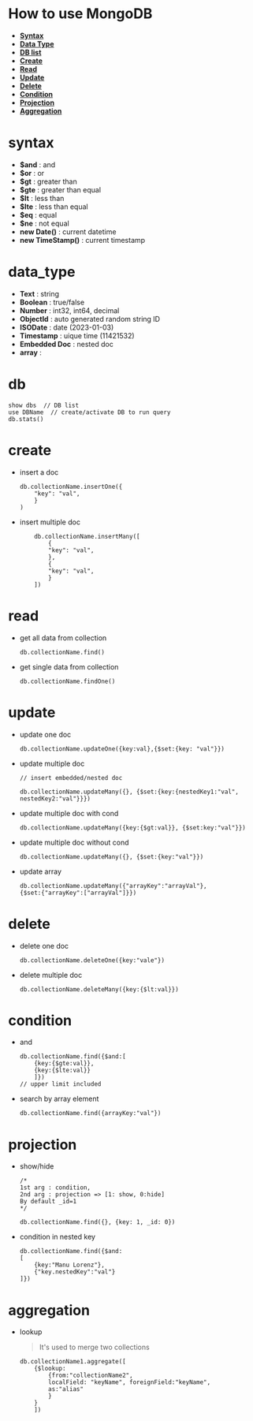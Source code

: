 # How to use MongoDB

+ [**Syntax**](#syntax)
+ [**Data Type**](#data_type)
+ [**DB list**](#db)
+ [**Create**](#create)
+ [**Read**](#read)
+ [**Update**](#update)
+ [**Delete**](#delete)
+ [**Condition**](#condition)
+ [**Projection**](#projection)
+ [**Aggregation**](#aggregation)

# syntax

+ **$and**              : and
+ **$or**               : or
+ **$gt**               : greater than
+ **$gte**              : greater than equal
+ **$lt**               : less than
+ **$lte**              : less than equal
+ **$eq**               : equal
+ **$ne**               : not equal
+ **new Date()**        : current datetime
+ **new TimeStamp()**   : current timestamp

# data_type

+ **Text**          : string
+ **Boolean**       : true/false
+ **Number**        : int32, int64, decimal
+ **ObjectId**      : auto generated random string ID
+ **ISODate**       : date (2023-01-03)
+ **Timestamp**     : uique time (11421532)
+ **Embedded Doc**  : nested doc
+ **array**         :

# db

```mongojs
show dbs  // DB list
use DBName  // create/activate DB to run query
db.stats()
```

# create

+ insert a doc

    ```mongo
    db.collectionName.insertOne({
        "key": "val",
        }
    )
    ```

+ insert multiple doc

    ```mongojs
        db.collectionName.insertMany([
            {
            "key": "val",
            },
            {
            "key": "val",
            }
        ])
    ```

# read

+ get all data from collection

    ```mongojs
    db.collectionName.find()
    ```

+ get single data from collection

    ```mongojs
    db.collectionName.findOne()
    ```

# update

+ update one doc

    ```mongojs
    db.collectionName.updateOne({key:val},{$set:{key: "val"}})
    ```

+ update multiple doc

    ```mongojs
    // insert embedded/nested doc

    db.collectionName.updateMany({}, {$set:{key:{nestedKey1:"val", nestedKey2:"val"}}})
    ```

+ update multiple doc with cond

    ```mongojs
    db.collectionName.updateMany({key:{$gt:val}}, {$set:key:"val"}})
    ```

+ update multiple doc without cond

    ```mongojs
    db.collectionName.updateMany({}, {$set:{key:"val"}})
    ```

+ update array

    ```mongojs
    db.collectionName.updateMany({"arrayKey":"arrayVal"}, 
    {$set:{"arrayKey":["arrayVal"]}})
    ```

# delete

+ delete one doc

    ```mongojs
    db.collectionName.deleteOne({key:"vale"})
    ```

+ delete multiple doc

    ```mongojs
    db.collectionName.deleteMany({key:{$lt:val}})
    ```

# condition

+ and

    ```mongojs
    db.collectionName.find({$and:[
        {key:{$gte:val}},
        {key:{$lte:val}}
        ]})
    // upper limit included
    ```

+ search by array element

    ```mongojs
    db.collectionName.find({arrayKey:"val"})
    ```

# projection

+ show/hide

    ```mongojs
    /*
    1st arg : condition, 
    2nd arg : projection => [1: show, 0:hide]
    By default _id=1
    */

    db.collectionName.find({}, {key: 1, _id: 0})
    ```

+ condition in nested key

    ```mongojs
    db.collectionName.find({$and:
    [
        {key:"Manu Lorenz"}, 
        {"key.nestedKey":"val"}
    ]})
    ```

# aggregation

+ lookup

    > It's used to merge two collections

    ```mongojs
    db.collectionName1.aggregate([
        {$lookup:
            {from:"collectionName2", 
            localField: "keyName", foreignField:"keyName",
            as:"alias"
            }
        }
        ])
    ```
